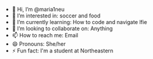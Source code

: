 - 👋 Hi, I’m @maria1neu
- 👀 I’m interested in: soccer and food 
- 🌱 I’m currently learning: How to code and navigate lfie 
- 💞️ I’m looking to collaborate on: Anything 
- 📫 How to reach me: Email 
- 😄 Pronouns: She/her 
- ⚡ Fun fact: I'm a student at Northeastern 

<!---
maria1neu/maria1neu is a ✨ special ✨ repository because its `README.md` (this file) appears on your GitHub profile.
You can click the Preview link to take a look at your changes.
--->

